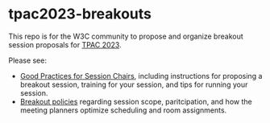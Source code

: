 # tpac2023-breakouts
This repo is for the W3C community to propose and organize breakout session proposals for [TPAC 2023](https://www.w3.org/2023/09/TPAC/).

Please see:

* [Good Practices for Session Chairs](https://github.com/w3c/tpac-breakouts/wiki/Good-Practices-for-Session-Chairs), including instructions for proposing a breakout session, training for your session, and tips for running your session.
* [Breakout policies](https://github.com/w3c/tpac-breakouts/wiki/Policies) regarding session scope, paritcipation, and how the meeting planners optimize scheduling and room assignments.
